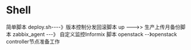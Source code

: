 # Shell
简单脚本
deploy.sh----》版本控制分发回滚脚本
up --->>   生产上传月备份脚本
zabbix_agent  ---》 自定义监控Informix 脚本
openstack --》openstack controller节点准备工作
